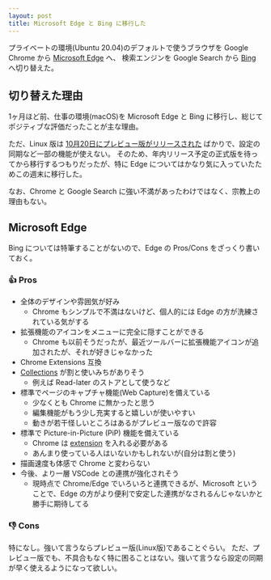 ```yaml
---
layout: post
title: Microsoft Edge と Bing に移行した
---
```


プライベートの環境(Ubuntu 20.04)のデフォルトで使うブラウザを Google Chrome から [Microsoft Edge](https://www.microsoft.com/ja-jp/edge) へ、
検索エンジンを Google Search から [Bing](https://www.bing.com/) へ切り替えた。

## 切り替えた理由

1ヶ月ほど前、仕事の環境(macOS)を Microsoft Edge と Bing に移行し、総じてポジティブな評価だったことが主な理由。

ただ、Linux 版は [10月20日にプレビュー版がリリースされた](https://forest.watch.impress.co.jp/docs/news/1284152.html) ばかりで、設定の同期など一部の機能が使えない。
そのため、年内リリース予定の正式版を待ってから移行するつもりだったが、特に Edge についてはかなり気に入っていたためこの週末に移行した。

なお、Chrome と Google Search に強い不満があったわけではなく、宗教上の理由もない。

## Microsoft Edge

Bing については特筆することがないので、Edge の Pros/Cons をざっくり書いておく。

### :+1: Pros

- 全体のデザインや雰囲気が好み
  - Chrome もシンプルで不満はないけど、個人的には Edge の方が洗練されている気がする
- 拡張機能のアイコンをメニューに完全に隠すことができる
  - Chrome も以前そうだったが、最近ツールバーに拡張機能アイコンが追加されたが、それが好きじゃなかった
- Chrome Extensions 互換
- [Collections](https://support.microsoft.com/en-us/microsoft-edge/organize-your-ideas-with-collections-in-microsoft-edge-60fd7bba-6cfd-00b9-3787-b197231b507e) が割と使いみちがありそう
  - 例えば Read-later のストアとして使うなど
- 標準でページのキャプチャ機能(Web Capture)を備えている
  - 少なくとも Chrome に無かったと思う
  - 編集機能がもう少し充実すると嬉しいが使いやすい
  - 動きが若干怪しいところはあるがプレビュー版なので許容
- 標準で Picture-in-Picture (PiP) 機能を備えている
  - Chrome は [extension](https://chrome.google.com/webstore/detail/picture-in-picture-extens/hkgfoiooedgoejojocmhlaklaeopbecg) を入れる必要がある
  - あんまり使っている人はいないかもしれないが(自分は割と使う)
- 描画速度も体感で Chrome と変わらない
- 今後、より一層 VSCode との連携が強化されそう
  - 現時点で Chrome/Edge でいろいろと連携できるが、Microsoft ということで、Edge の方がより便利で安定した連携がなされるんじゃないかと勝手に期待してる
  
### :-1: Cons

特になし。強いて言うならプレビュー版(Linux版)であることぐらい。
ただ、プレビュー版でも、不具合もなく特に困ることはない。強いて言うなら設定の同期が早く使えるようになって欲しい。
